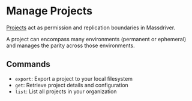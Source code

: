# Manage Projects

[Projects](https://docs.massdriver.cloud/concepts/projects) act as permission and replication boundaries in Massdriver.

A project can encompass many environments (permanent or ephemeral) and manages the parity across those environments.

## Commands

- `export`: Export a project to your local filesystem
- `get`: Retrieve project details and configuration
- `list`: List all projects in your organization
